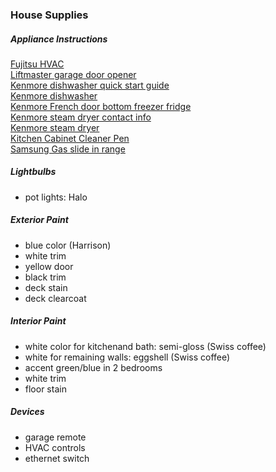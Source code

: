 ### House Supplies

##### Appliance Instructions
<a href="appliances/fujitsu_HVAC_operator_manual.jpg">Fujitsu HVAC</a></br>
<a href="appliances/garage_door_opener_liftmaster.jpg">Liftmaster garage door opener</a></br>
<a href="appliances/kenmore dishwasher quick start guide.jpg">Kenmore dishwasher quick start guide</a></br>
<a href="appliances/kenmore dishwasher manual.jpg">Kenmore dishwasher</a></br>
<a href="appliances/kenmore french door bottom fridge.jpg">Kenmore French door bottom freezer fridge</a></br>
<a href="appliances/kenmore steam dryer contact info.jpg">Kenmore steam dryer contact info</a></br>
<a href="appliances/kenmore steam dryer.jpg">Kenmore steam dryer</a></br>
<a href="appliances/kitchen cabinet blue cleaner pen.jpg">Kitchen Cabinet Cleaner Pen</a></br>
<a href="appliances/samsung gas slide in range.jpg">Samsung Gas slide in range</a></br>

##### Lightbulbs

* pot lights: Halo

##### Exterior Paint

* blue color (Harrison)
* white trim
* yellow door
* black trim
* deck stain
* deck clearcoat

##### Interior Paint

* white color for kitchenand bath: semi-gloss (Swiss coffee)
* white for remaining walls: eggshell (Swiss coffee)
* accent green/blue in 2 bedrooms
* white trim
* floor stain

##### Devices

* garage remote
* HVAC controls
* ethernet switch
